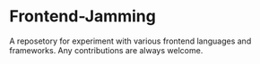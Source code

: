 # Frontend-Jamming

A reposetory for experiment with various frontend languages and frameworks. Any contributions are always welcome.
